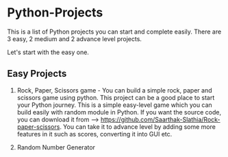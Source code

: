 # Python-Projects
This is a list of Python projects you can start and complete easily. There are 3 easy, 2 medium and 2 advance level projects.

Let's start with the easy one.
## Easy Projects
1. Rock, Paper, Scissors game - You can build a simple rock, paper and scissors game using python. This project can be a good place to start your Python journey. This is a simple easy-level game which you can build easily with random module in Python. If you want the source code, you can download it from --> https://github.com/Saarthak-Slathia/Rock-paper-scissors.
You can take it to advance level by adding some more features in it such as scores, converting it into GUI etc.

2. Random Number Generator
